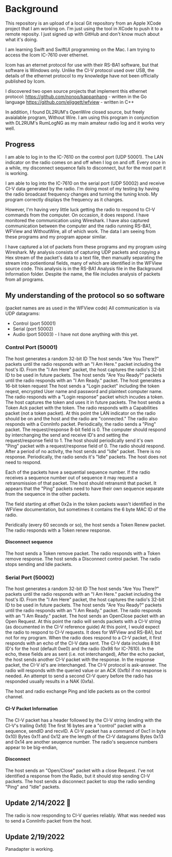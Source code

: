 # Background
This repository is an upload of a local Git repository from an Apple XCode project that I am working on. I'm just using the tool in XCode to push it to a remote reposity. I just signed up with GitHub and don't know much about what it's doing.

I am learning Swift and SwiftUI programming on the Mac. I am trying to access the Icom IC-7610 over ethernet.

Icom has an eternet protocol for use with their RS-BA1 software, but that software is Windows only. Unlike the CI-V protocol used over USB, the details of the ethernet protocol to my knowledge have not been officially published by Icom.

I discovered two open source projects that implement this ethernet protocol:
https://github.com/nonoo/kappanhang - written in the Go language
https://github.com/eliggett/wfview - written in C++

In addition, I found DL2RUM's OpenWire closed source, but freely avaialable program, Without Wire. I am using this program in conjunction with DL2RUM's RumLogNG as my main amateur radio log and it works very well.

## Progress
I am able to log in to the IC-7610 on the control port (UDP 50001). The LAN indicator on the radio comes on and off when I log on and off. Every once in a while, my disconnect sequence fails to disconnect, but for the most part it is working.

I am able to log into the IC-7610 on the serial port (UDP 50002) and receive CI-V data generated by the radio. I'm doing most of my testing by having the radio broadcast frequency changes and turning the tuning knob. My program correctly displays the frequency as it changes.

However, I'm having very little luck getting the radio to respond to CI-V commands from the computer. On occasion, it does respond. I have monitored the communication using Wireshark. I have also captured communication between the computer and the radio running RS-BA1, WFView and WithoutWire, all of which work. The data I am seeing from these programs and my program appear similar.

I have captured a lot of packets from these programs and my program using Wireshark. My analysis consists of capturing UDP packets and copying a Hex stream of the packet's data to a text file, then manually separating the stream into potientional fields, many of which are identified in the WFView source code. This analysis is in the RS-BA1 Analysis file in the Background Information folder. Despite the name, the file includes analysis of packets from all programs.

## My understanding of the protocol so so software
(packet names are as used in the WFView code)
All communication is via UDP datagrams:
- Control (port 50001)
- Serial (port 50002)
- Audio (port 50003) - I have not done anything with this yet.

### Control Port (50001)
The host generates a random 32-bit ID
The host sends "Are You There?" packets until the radio responds with an "I Am Here." packet including the host's ID.
From the "I Am Here" packet, the host captures the radio's 32-bit ID to be used in future packets.
The host sends "Are You Ready?" packets until the radio responds with an "I Am Ready." packet.
The host generates a 16-bit token request
The host sends a "Login packet" including the token reqest, encrypted User name and password and plaintext computer name.
The radio responds with a "Login response" packet which incudes a token. The host captures the token and uses it in future packets.
The host sends a Token Ack packet with the token.
The radio responds with a Capabilities packet (not a token packet). At this point the LAN indicator on the radio should be on and the host and the radio are "connected."
The radio also responds with a ConnInfo packet.
Periodically, the radio sends a "Ping" packet. The request/response 8-bit field is 0. The computer should respond by interchanging the send and receive ID's and setting the request/response field to 1.
The host should periodically send it's own "Ping" packet with a request/response field of 0. The radio should respond.
After a period of no activity, the host sends and "Idle" packet. There is no response.
Periodically, the radio sends it's "Idle" packets. The host does not need to respond.

Each of the packets have a sequential sequence number. If the radio receives a sequence number out of sequence it may request a retransmission of that packet. The host should retransmit that packet. It appears that the "Ping" packets need to have their own sequence separate from the sequence in the other packets.

The field starting at offset 0x2a in the token packets wasn't identified in the WFView documentation, but sometimes it contains the 6 byte MAC ID of the radio.

Peridically (every 60 seconds or so), the host sends a Token Renew packet. The radio responds with a Token renew response.

#### Disconnect sequence
The host sends a Token remove packet. The radio responds with a Token remove response.
The host sends a Disconnect control packet. The radio stops sending and Idle packets.

### Serial Port (50002)
The host generates a random 32-bit ID
The host sends "Are You There?" packets until the radio responds with an "I Am Here." packet including the host's ID.
From the "I Am Here" packet, the host captures the radio's 32-bit ID to be used in future packets.
The host sends "Are You Ready?" packets until the radio responds with an "I Am Ready." packet.
The radio responds with an "I Am Ready." packet.
The host sends an OpenClose packet with an Open Request.
At this point the radio will sends packets with a CI-V string (as documented in the CI-V reference guide)
At this point, I would expect the radio to respond to CI-V requests. It does for WFView and RS-BA1, but not for my program.
When the radio does respond to a CI-V packet, it first responds with an echo of the CI-V data sent. The CI-V data includes 8 bit ID's for the host (default 0xe0) and the radio (0x98 for IC-7610). In the echo, these fields are as sent (i.e. not interchanged), After the echo packet, the host sends another CI-V packet with the response. In the response packet, the CI-V id's are interchanged.
The CI-V protocol is ask-answer. The radio will responds with the queried value or an ACK (0xfb) if no response is needed. An attempt to send a second CI-V query before the radio has responded usually results in a NAK (0xfa).

The host and radio exchange Ping and Idle packets as on the control channel.

#### CI-V Packet Information
The CI-V packet has a header followed by the CI-V string (ending with the CI-V's trailing 0xfd)
The first 16 bytes are a "control" packet with a sequence, sendID and recvID.
A CI-V packet has a command of 0xc1 in byte 0x10)
Bytes 0x11 and 0x12 are the length of the CI-V datagrams
Bytes 0x13 and 0x14 are another seuqence number. The radio's sequence numbers appear to be big-endian,

#### Disconnect
The host sends an "Open/Close" packet with a close Request.
I've not identified a response from the Radio, but it should stop sending CI-V packets.
The host sends a disconnect packet to stop the radio sending "Ping" and "Idle" packets.

## Update 2/14/2022 💞
The radio is now responding to CI-V queries reliably. What was needed was to send a ConnInfo packet from the host.

## Update 2/19/2022
Panadapter is working.
